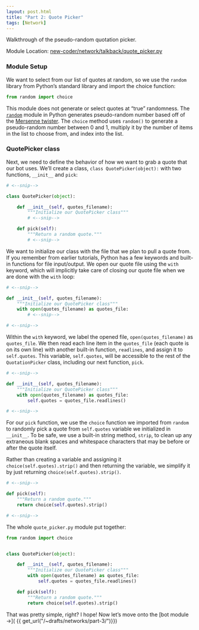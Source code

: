 ```yaml
---
layout: post.html
title: "Part 2: Quote Picker"
tags: [Network]
---
```


Walkthrough of the pseudo-random quotation picker.

Module Location: [new-coder/network/talkback/quote_picker.py](https://github.com/econchick/new-coder/blob/master/network/talkback/quote_picker.py)

### Module Setup

We want to select from our list of quotes at random, so we use the `random` library from Python’s standard library and import the choice function:

```python
from random import choice
```

This module does not generate or select quotes at “true” randomness.  The [`random`](http://docs.python.org/2/library/random.html) module in Python generates pseudo-random number based off of the [Mersenne twister](http://en.wikipedia.org/wiki/Mersenne_twister).  The `choice` method uses `random()` to generate a pseudo-random number between 0 and 1, multiply it by the number of items in the list to choose from, and index into the list.

### QuotePicker class

Next, we need to define the behavior of how we want to grab a quote that our bot uses.  We’ll create a class, `class QuotePicker(object):` with two functions, `__init__` and `pick`:


```python
# <--snip-->

class QuotePicker(object):

    def __init__(self, quotes_filename):
        """Initialize our QuotePicker class"""
        # <--snip-->

    def pick(self):
    	"""Return a random quote."""
    	# <--snip-->
```

We want to initialize our class with the file that we plan to pull a quote from.  If you remember from earlier tutorials, Python has a few keywords and built-in functions for file input/output.  We open our quote file using the `with` keyword, which will implicitly take care of closing our quote file when we are done with the `with` loop:

```python
# <--snip-->

def __init__(self, quotes_filename):
    """Initialize our QuotePicker class"""
    with open(quotes_filename) as quotes_file:
        # <--snip-->

# <--snip-->
```

Within the `with` keyword, we label the opened file, `open(quotes_filename)` as `quotes_file`.  We then read each line item in the `quotes_file` (each quote is on its own line) with another built-in function, `readlines`, and assign it to `self.quotes`.  This variable, `self.quotes`, will be accessible to the rest of the `QuotationPicker` class, including our next function, `pick`.

```python
# <--snip-->

def __init__(self, quotes_filename):
    """Initialize our QuotePicker class"""
    with open(quotes_filename) as quotes_file:
        self.quotes = quotes_file.readlines()

# <--snip-->
```

For our `pick` function, we use the `choice` function we imported from `random` to randomly pick a quote from `self.quotes` variable we initialized in `__init__`.  To be safe, we use a built-in string method, `strip`, to clean up any extraneous blank spaces and whitespace characters that may be before or after the quote itself.

Rather than creating a variable and assigning it `choice(self.quotes).strip()` and then returning the variable, we simplify it by just returning `choice(self.quotes).strip()`.

```python
# <--snip-->

def pick(self):
    """Return a random quote."""
    return choice(self.quotes).strip()

# <--snip-->
```

The whole `quote_picker.py` module put together:

```python
from random import choice


class QuotePicker(object):

    def __init__(self, quotes_filename):
        """Initialize our QuotePicker class"""
        with open(quotes_filename) as quotes_file:
            self.quotes = quotes_file.readlines()

    def pick(self):
        """Return a random quote."""
        return choice(self.quotes).strip()
```


That was pretty simple, right?  I hope!  Now let’s move onto the [bot module &rarr;]( {{ get_url("/~drafts/networks/part-3/")}})
